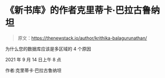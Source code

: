 # 《新书库》的作者克里蒂卡·巴拉古鲁纳坦

> 原文：<https://thenewstack.io/author/krithika-balagurunathan/>

为什么您的数据库应该是多区域的 4 个原因

2021 年 9 月 14 日上午 8 点

作者:克里蒂卡·巴拉古鲁纳坦